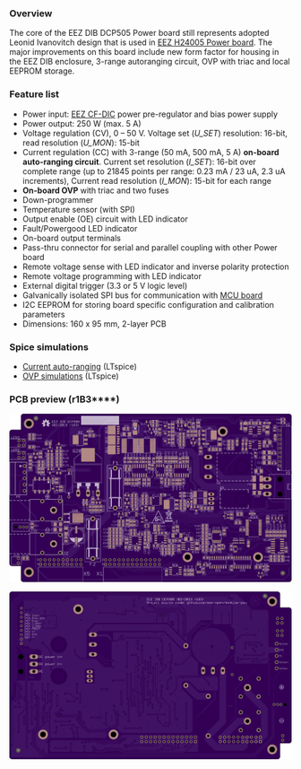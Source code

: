 ### Overview

The core of the EEZ DIB DCP505 Power board still represents adopted Leonid Ivanovitch design that is used in [EEZ H24005 Power board](https://github.com/eez-open/psu-hw/tree/master/Power%20board). The major improvements on this board include new form factor for housing in the EEZ DIB enclosure, 3-range autoranging circuit, OVP with triac and local EEPROM storage. 

### Feature list
- Power input: [EEZ CF-DIC]((https://github.com/eez-open/CF-DIC)_) power pre-regulator and bias power supply
- Power output: 250 W (max. 5 A)
- Voltage regulation (CV), 0 – 50 V. Voltage set (_U_SET_) resolution: 16-bit, read resolution (_U_MON_): 15-bit
- Current regulation (CC) with 3-range (50 mA, 500 mA, 5 A) **on-board auto-ranging circuit**. Current set resolution (_I_SET_): 16-bit over complete range (up to 21845 points per range: 0.23 mA / 23 uA, 2.3 uA increments), Current read resolution (_I_MON_): 15-bit for each range
- **On-board OVP** with triac and two fuses
- Down-programmer
- Temperature sensor (with SPI)
- Output enable (OE) circuit with LED indicator
- Fault/Powergood LED indicator
- On-board output terminals
- Pass-thru connector for serial and parallel coupling with other Power board
- Remote voltage sense with LED indicator and inverse polarity protection
- Remote voltage programming with LED indicator
- External digital trigger (3.3 or 5 V logic level)
- Galvanically isolated SPI bus for communication with [MCU board](https://github.com/eez-open/modular-psu/tree/master/mcu)
- I2C EEPROM for storing board specific configuration and calibration parameters
- Dimensions: 160 x 95 mm, 2-layer PCB

### Spice simulations

- [Current auto-ranging](https://github.com/eez-open/modular-psu/tree/master/dcp505/Spice/Auto-ranging) (LTspice)
- [OVP simulations](https://github.com/eez-open/modular-psu/tree/master/dcp505/Spice/OVP) (LTspice)

### PCB preview (r1B3****)

![Top side](Images/EEZ_DIB_DCP505_PCB_top.png)

![Bottom side](Images/EEZ_DIB_DCP505_PCB_bottom.png)
